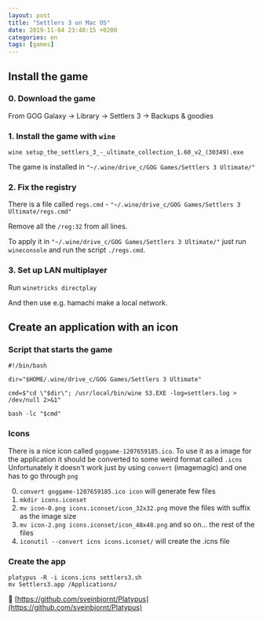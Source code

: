 ```yaml
---
layout: post
title: "Settlers 3 on Mac OS"
date: 2019-11-04 23:40:15 +0200
categories: en
tags: [games]
---
```


## Install the game

### 0. Download the game

From GOG Galaxy -> Library -> Settlers 3 -> Backups & goodies

### 1. Install the game with `wine`

```
wine setup_the_settlers_3_-_ultimate_collection_1.60_v2_(30349).exe
```

The game is installed in `"~/.wine/drive_c/GOG Games/Settlers 3 Ultimate/"`

### 2. Fix the registry

There is a file called `regs.cmd` - `"~/.wine/drive_c/GOG Games/Settlers 3 Ultimate/regs.cmd"`

Remove all the `/reg:32` from all lines.

To apply it in `"~/.wine/drive_c/GOG Games/Settlers 3 Ultimate/"` just run `wineconsole` and run the script `./regs.cmd`.

### 3. Set up LAN multiplayer

Run `winetricks directplay`

And then use e.g. hamachi make a local network.

## Create an application with an icon

### Script that starts the game

```
#!/bin/bash

dir="$HOME/.wine/drive_c/GOG Games/Settlers 3 Ultimate"

cmd=$"cd \"$dir\"; /usr/local/bin/wine S3.EXE -log=settlers.log > /dev/null 2>&1"

bash -lc "$cmd"
```

### Icons

There is a nice icon called `goggame-1207659185.ico`. To use it as a image for the application it should be converted to some weird format called `.icns`
Unfortunately it doesn't work just by using `convert` (imagemagic) and one has to go through `png`

0. `convert goggame-1207659185.ico icon` will generate few files
1. `mkdir icons.iconset`
2. `mv icon-0.png icons.iconset/icon_32x32.png` move the files with suffix as the image size
3. `mv icon-2.png icons.iconset/icon_48x48.png` and so on... the rest of the files
4. `iconutil --convert icns icons.iconset/` will create the .icns file

### Create the app

```
platypus -R -i icons.icns settlers3.sh
mv Settlers3.app /Applications/
```

👏 [https://github.com/sveinbjornt/Platypus](https://github.com/sveinbjornt/Platypus)

